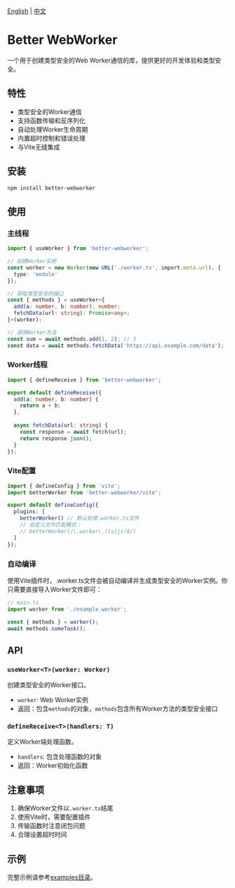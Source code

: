 [English](https://github.com/mchao123/better-webworker/blob/main/README.md) | [中文](https://github.com/mchao123/better-webworker/blob/main/README.zh-CN.md)

# Better WebWorker

一个用于创建类型安全的Web Worker通信的库，提供更好的开发体验和类型安全。

## 特性

- 类型安全的Worker通信
- 支持函数传输和反序列化
- 自动处理Worker生命周期
- 内置超时控制和错误处理
- 与Vite无缝集成

## 安装

```bash
npm install better-webworker
```

## 使用

### 主线程

```typescript
import { useWorker } from 'better-webworker';

// 创建Worker实例
const worker = new Worker(new URL('./worker.ts', import.meta.url), {
  type: 'module'
});

// 获取类型安全的接口
const { methods } = useWorker<{
  add(a: number, b: number): number;
  fetchData(url: string): Promise<any>;
}>(worker);

// 调用Worker方法
const sum = await methods.add(1, 2); // 3
const data = await methods.fetchData('https://api.example.com/data');
```

### Worker线程

```typescript
import { defineReceive } from 'better-webworker';

export default defineReceive({
  add(a: number, b: number) {
    return a + b;
  },
  
  async fetchData(url: string) {
    const response = await fetch(url);
    return response.json();
  }
});
```

### Vite配置

```typescript
import { defineConfig } from 'vite';
import betterWorker from 'better-webworker/vite';

export default defineConfig({
  plugins: [
    betterWorker() // 默认处理.worker.ts文件
    // 自定义文件匹配模式：
    // betterWorker(/\.worker\.(ts|js)$/)
  ]
});
```

### 自动编译

使用Vite插件时，.worker.ts文件会被自动编译并生成类型安全的Worker实例。你只需要直接导入Worker文件即可：

```typescript
// main.ts
import worker from './example.worker';

const { methods } = worker();
await methods.someTask();
```

## API

### `useWorker<T>(worker: Worker)`

创建类型安全的Worker接口。

- `worker`: Web Worker实例
- 返回：包含`methods`的对象，`methods`包含所有Worker方法的类型安全接口

### `defineReceive<T>(handlers: T)`

定义Worker端处理函数。

- `handlers`: 包含处理函数的对象
- 返回：Worker初始化函数

## 注意事项

1. 确保Worker文件以`.worker.ts`结尾
2. 使用Vite时，需要配置插件
3. 传输函数时注意闭包问题
4. 合理设置超时时间

## 示例

完整示例请参考[examples目录](https://github.com/mchao123/better-webworker/blob/main/examples)。

